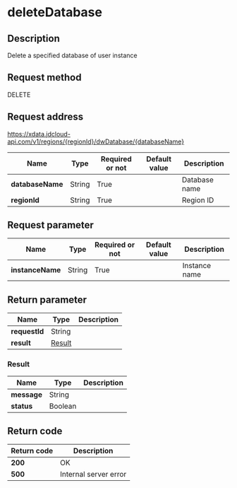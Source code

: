 # deleteDatabase


## Description
Delete a specified database of user instance

## Request method
DELETE

## Request address
https://xdata.jdcloud-api.com/v1/regions/{regionId}/dwDatabase/{databaseName}

|Name|Type|Required or not|Default value|Description|
|---|---|---|---|---|
|**databaseName**|String|True||Database name|
|**regionId**|String|True||Region ID|

## Request parameter
|Name|Type|Required or not|Default value|Description|
|---|---|---|---|---|
|**instanceName**|String|True||Instance name|


## Return parameter
|Name|Type|Description|
|---|---|---|
|**requestId**|String||
|**result**|[Result](##Result)||


### <a name="Result">Result</a>
|Name|Type|Description|
|---|---|---|
|**message**|String||
|**status**|Boolean||

## Return code
|Return code|Description|
|---|---|
|**200**|OK|
|**500**|Internal server error|
